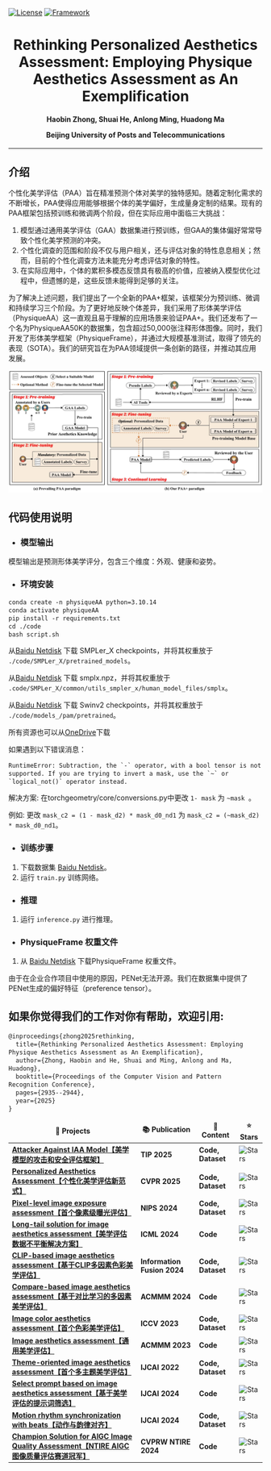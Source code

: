 [![License](https://img.shields.io/badge/License-Apache%202.0-blue.svg)](https://opensource.org/licenses/Apache-2.0)
[![Framework](https://img.shields.io/badge/PyTorch-%23EE4C2C.svg?&logo=PyTorch&logoColor=white)](https://pytorch.org/)

<div align="center">
<h1>
<b>
Rethinking Personalized Aesthetics Assessment: Employing Physique Aesthetics Assessment as An Exemplification
</b>
</h1>
<h4>
<b>
Haobin Zhong, Shuai He, Anlong Ming, Huadong Ma
    
Beijing University of Posts and Telecommunications
</b>
</h4>
</div>

-----------------------------------------


## 介绍
个性化美学评估（PAA）旨在精准预测个体对美学的独特感知。随着定制化需求的不断增长，PAA使得应用能够根据个体的美学偏好，生成量身定制的结果。现有的PAA框架包括预训练和微调两个阶段，但在实际应用中面临三大挑战：

1. 模型通过通用美学评估（GAA）数据集进行预训练，但GAA的集体偏好常常导致个性化美学预测的冲突。
2. 个性化调查的范围和阶段不仅与用户相关，还与评估对象的特性息息相关；然而，目前的个性化调查方法未能充分考虑评估对象的特性。
3. 在实际应用中，个体的累积多模态反馈具有极高的价值，应被纳入模型优化过程中，但遗憾的是，这些反馈未能得到足够的关注。

为了解决上述问题，我们提出了一个全新的PAA+框架，该框架分为预训练、微调和持续学习三个阶段。为了更好地反映个体差异，我们采用了形体美学评估（PhysiqueAA）这一直观且易于理解的应用场景来验证PAA+。我们还发布了一个名为PhysiqueAA50K的数据集，包含超过50,000张注释形体图像。同时，我们开发了形体美学框架（PhysiqueFrame），并通过大规模基准测试，取得了领先的表现（SOTA）。我们的研究旨在为PAA领域提供一条创新的路径，并推动其应用发展。

<img src="paradigm_1.jpg">

## 代码使用说明


* ### **模型输出**
模型输出是预测形体美学评分，包含三个维度：外观、健康和姿势。

* ### **环境安装**
```
conda create -n physiqueAA python=3.10.14
conda activate physiqueAA
pip install -r requirements.txt
cd ./code
bash script.sh
```
从[Baidu Netdisk](https://pan.baidu.com/s/1vno-V5VoozFhLxrfkjLHqg?pwd=jx37) 下载 SMPLer_X checkpoints，并将其权重放于 `./code/SMPLer_X/pretrained_models`。

从[Baidu Netdisk](https://pan.baidu.com/s/1vno-V5VoozFhLxrfkjLHqg?pwd=jx37) 下载 smplx.npz，并将其权重放于 `.code/SMPLer_X/common/utils_smpler_x/human_model_files/smplx`。

从[Baidu Netdisk](https://pan.baidu.com/s/10KRxE95g9WnoitJ-hoO38A?pwd=6zd5) 下载 Swinv2 checkpoints，并将其权重放于 `./code/models_/pam/pretrained`。

所有资源也可以从[OneDrive](https://bupteducn-my.sharepoint.com/:f:/g/personal/hs19951021_bupt_edu_cn/EugRql7EAD1Fr6cfo0_0X-QBPILI1QAAPYzPvxKc8GlbkQ?e=TG3C0x)下载

如果遇到以下错误消息：
```
RuntimeError: Subtraction, the `-` operator, with a bool tensor is not supported. If you are trying to invert a mask, use the `~` or `logical_not()` operator instead.
```
解决方案: 在torchgeometry/core/conversions.py中更改 `1- mask` 为 `~mask `。

例如: 更改 `mask_c2 = (1 - mask_d2) * mask_d0_nd1` 为 `mask_c2 = (~mask_d2) * mask_d0_nd1`。

* ### **训练步骤**
1. 下载数据集 [Baidu Netdisk](https://pan.baidu.com/s/1NgBbu6Jf4IxrynigqO028g?pwd=kvev)。
2. 运行 `train.py` 训练网络。

* ### **推理**
1. 运行 `inference.py` 进行推理。

* ### **PhysiqueFrame 权重文件**
1. 从 [Baidu Netdisk](https://pan.baidu.com/s/1OOt2X30qe93HmW8XJbPbaQ?pwd=n124) 下载PhysiqueFrame 权重文件。

由于在企业合作项目中使用的原因，PENet无法开源。我们在数据集中提供了PENet生成的偏好特征（preference tensor）。

## 如果你觉得我们的工作对你有帮助，欢迎引用:
```
@inproceedings{zhong2025rethinking,
  title={Rethinking Personalized Aesthetics Assessment: Employing Physique Aesthetics Assessment as An Exemplification},
  author={Zhong, Haobin and He, Shuai and Ming, Anlong and Ma, Huadong},
  booktitle={Proceedings of the Computer Vision and Pattern Recognition Conference},
  pages={2935--2944},
  year={2025}
}
```

<table>
  <thead align="center">
    <tr>
      <td><b>🎁 Projects</b></td>
      <td><b>📚 Publication</b></td>
      <td><b>🌈 Content</b></td>
      <td><b>⭐ Stars</b></td>
    </tr>
  </thead>
  <tbody>
    <tr>
      <td><a href="https://github.com/woshidandan/Attacker-against-image-aesthetics-assessment-model"><b>Attacker Against IAA Model【美学模型的攻击和安全评估框架】</b></a></td>
      <td><b>TIP 2025</b></td>
      <td><b>Code, Dataset</b></td>
      <td><img alt="Stars" src="https://img.shields.io/github/stars/woshidandan/Attacker-against-image-aesthetics-assessment-model?style=flat-square&labelColor=343b41"/></td>
    </tr
    <tr>
      <td><a href="https://github.com/woshidandan/Rethinking-Personalized-Aesthetics-Assessment"><b>Personalized Aesthetics Assessment【个性化美学评估新范式】</b></a></td>
      <td><b>CVPR 2025</b></td>
      <td><b>Code, Dataset</b></td>
      <td><img alt="Stars" src="https://img.shields.io/github/stars/woshidandan/Rethinking-Personalized-Aesthetics-Assessment?style=flat-square&labelColor=343b41"/></td>
    </tr>
    <tr>
      <td><a href="https://github.com/woshidandan/Pixel-level-No-reference-Image-Exposure-Assessment"><b>Pixel-level image exposure assessment【首个像素级曝光评估】</b></a></td>
      <td><b>NIPS 2024</b></td>
      <td><b>Code, Dataset</b></td>
      <td><img alt="Stars" src="https://img.shields.io/github/stars/woshidandan/Pixel-level-No-reference-Image-Exposure-Assessment?style=flat-square&labelColor=343b41"/></td>
    </tr>
    <tr>
      <td><a href="https://github.com/woshidandan/Long-Tail-image-aesthetics-and-quality-assessment"><b>Long-tail solution for image aesthetics assessment【美学评估数据不平衡解决方案】</b></a></td>
      <td><b>ICML 2024</b></td>
      <td><b>Code</b></td>
      <td><img alt="Stars" src="https://img.shields.io/github/stars/woshidandan/Long-Tail-image-aesthetics-and-quality-assessment?style=flat-square&labelColor=343b41"/></td>
    </tr>
    <tr>
      <td><a href="https://github.com/woshidandan/Prompt-DeT"><b>CLIP-based image aesthetics assessment【基于CLIP多因素色彩美学评估】</b></a></td>
      <td><b>Information Fusion 2024</b></td>
      <td><b>Code, Dataset</b></td>
      <td><img alt="Stars" src="https://img.shields.io/github/stars/woshidandan/Prompt-DeT?style=flat-square&labelColor=343b41"/></td>
    </tr>
    <tr>
      <td><a href="https://github.com/woshidandan/SR-IAA-image-aesthetics-and-quality-assessment"><b>Compare-based image aesthetics assessment【基于对比学习的多因素美学评估】</b></a></td>
      <td><b>ACMMM 2024</b></td>
      <td><b>Code</b></td>
      <td><img alt="Stars" src="https://img.shields.io/github/stars/woshidandan/SR-IAA-image-aesthetics-and-quality-assessment?style=flat-square&labelColor=343b41"/></td>
    </tr>
    <tr>
      <td><a href="https://github.com/woshidandan/Image-Color-Aesthetics-and-Quality-Assessment"><b>Image color aesthetics assessment【首个色彩美学评估】</b></a></td>
      <td><b>ICCV 2023</b></td>
      <td><b>Code, Dataset</b></td>
      <td><img alt="Stars" src="https://img.shields.io/github/stars/woshidandan/Image-Color-Aesthetics-and-Quality-Assessment?style=flat-square&labelColor=343b41"/></td>
    </tr>
    <tr>
      <td><a href="https://github.com/woshidandan/Image-Aesthetics-and-Quality-Assessment"><b>Image aesthetics assessment【通用美学评估】</b></a></td>
      <td><b>ACMMM 2023</b></td>
      <td><b>Code</b></td>
      <td><img alt="Stars" src="https://img.shields.io/github/stars/woshidandan/Image-Aesthetics-and-Quality-Assessment?style=flat-square&labelColor=343b41"/></td>
    </tr>
    <tr>
      <td><a href="https://github.com/woshidandan/TANet-image-aesthetics-and-quality-assessment"><b>Theme-oriented image aesthetics assessment【首个多主题美学评估】</b></a></td>
      <td><b>IJCAI 2022</b></td>
      <td><b>Code, Dataset</b></td>
      <td><img alt="Stars" src="https://img.shields.io/github/stars/woshidandan/TANet-image-aesthetics-and-quality-assessment?style=flat-square&labelColor=343b41"/></td>
    </tr>
    <tr>
      <td><a href="https://github.com/woshidandan/AK4Prompts"><b>Select prompt based on image aesthetics assessment【基于美学评估的提示词筛选】</b></a></td>
      <td><b>IJCAI 2024</b></td>
      <td><b>Code</b></td>
      <td><img alt="Stars" src="https://img.shields.io/github/stars/woshidandan/AK4Prompts?style=flat-square&labelColor=343b41"/></td>
    </tr>
    <tr>
      <td><a href="https://github.com/mRobotit/M2Beats"><b>Motion rhythm synchronization with beats【动作与韵律对齐】</b></a></td>
      <td><b>IJCAI 2024</b></td>
      <td><b>Code, Dataset</b></td>
      <td><img alt="Stars" src="https://img.shields.io/github/stars/mRobotit/M2Beats?style=flat-square&labelColor=343b41"/></td>
    </tr>
    <tr>
      <td><a href="https://github.com/woshidandan/Champion-Solution-for-CVPR-NTIRE-2024-Quality-Assessment-on-AIGC"><b>Champion Solution for AIGC Image Quality Assessment【NTIRE AIGC图像质量评估赛道冠军】</b></a></td>
      <td><b>CVPRW NTIRE 2024</b></td>
      <td><b>Code</b></td>
      <td><img alt="Stars" src="https://img.shields.io/github/stars/woshidandan/Champion-Solution-for-CVPR-NTIRE-2024-Quality-Assessment-on-AIGC?style=flat-square&labelColor=343b41"/></td>
    </tr>
  </tbody>
</table>


